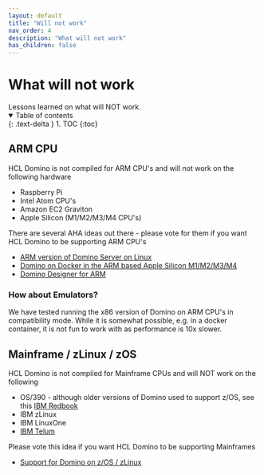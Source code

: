 ```yaml
---
layout: default
title: "Will not work"
nav_order: 4
description: "What will not work"
has_children: false
---
```


<h1>What will not work</h1>
Lessons learned on what will NOT work.

<details open markdown="block">
  <summary>
    Table of contents
  </summary>
  {: .text-delta }
1. TOC
{:toc}
</details>

## ARM CPU
HCL Domino is not compiled for ARM CPU's and will not work on the following hardware
* Raspberry Pi
* Intel Atom CPU's
* Amazon EC2 Graviton
* Apple Silicon (M1/M2/M3/M4 CPU's)

There are several AHA ideas out there - please vote for them if you want HCL Domino to be supporting ARM CPU's 
* [ARM version of Domino Server on Linux ](https://domino-ideas.hcltechsw.com/ideas/DOMINO-I-2285)
* [Domino on Docker in the ARM based Apple Silicon M1/M2/M3/M4](https://domino-ideas.hcltechsw.com/ideas/DOMINO-I-2387) 
* [Domino Designer for ARM](https://domino-ideas.hcltechsw.com/ideas/NTS-I-1897)

### How about Emulators?
We have tested running the x86 version of Domino on ARM CPU's in compatibility mode. While it is somewhat possible, e.g. in a docker container, it is not fun to work with as performance is 10x slower.

## Mainframe / zLinux / zOS
HCL Domino is not compiled for Mainframe CPUs and will NOT work on the following 
* OS/390 - although older versions of Domino used to support z/OS, see this [IBM Redbook](https://www.redbooks.ibm.com/abstracts/sg245984.html)
* IBM zLinux
* IBM LinuxOne
* [IBM Telum](https://en.wikipedia.org/wiki/IBM_Telum)

Please vote this idea if you want HCL Domino to be supporting Mainframes
* [Support for Domino on z/OS / zLinux ](https://domino-ideas.hcltechsw.com/ideas/DOMINO-I-325)
